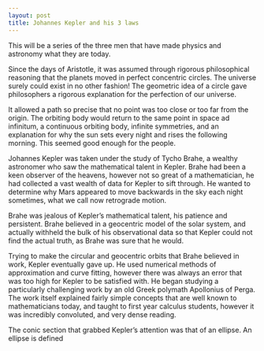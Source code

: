 ```yaml
---
layout: post
title: Johannes Kepler and his 3 laws
---
```


This will be a series of the three men that have made physics and astronomy what they are today. 

Since the days of Aristotle, it was assumed through rigorous philosophical reasoning that the planets moved in perfect concentric circles. The universe surely could exist in no other fashion! The geometric idea of a circle gave philosophers a rigorous explanation for the perfection of our universe. 

It allowed a path so precise that no point was too close or too far from the origin. The orbiting body would return to the same point in space ad infinitum, a continuous orbiting body, infinite symmetries, and an explanation for why the sun sets every night and rises the following morning. This seemed good enough for the people.

Johannes Kepler was taken under the study of Tycho Brahe, a wealthy astronomer who saw the mathematical talent in Kepler. Brahe had been a keen observer of the heavens, however not so great of a mathematician, he had collected a vast wealth of data for Kepler to sift through. He wanted to determine why Mars appeared to move backwards in the sky each night sometimes, what we call now retrograde motion. 

Brahe was jealous of Kepler’s mathematical talent, his patience and persistent. Brahe believed in a geocentric model of the solar system, and actually withheld the bulk of his observational data so that Kepler could not find the actual truth, as Brahe was sure that he would. 

Trying to make the circular and geocentric orbits that Brahe believed in work, Kepler eventually gave up. He used numerical methods of approximation and curve fitting, however there was always an error that was too high for Kepler to be satisfied with. He began studying a particularly challenging work by an old Greek polymath Apollonius of Perga. The work itself explained fairly simple concepts that are well known to mathematicians today, and taught to first year calculus students, however it was incredibly convoluted, and very dense reading. 

The conic section that grabbed Kepler’s attention was that of an ellipse. An ellipse is defined 
